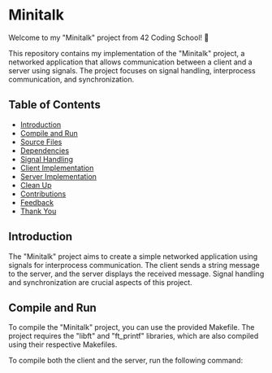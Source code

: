 # Minitalk

Welcome to my "Minitalk" project from 42 Coding School! 🚀

This repository contains my implementation of the "Minitalk" project, a networked application that allows communication between a client and a server using signals. The project focuses on signal handling, interprocess communication, and synchronization.

## Table of Contents

- [Introduction](#introduction)
- [Compile and Run](#compile-and-run)
- [Source Files](#source-files)
- [Dependencies](#dependencies)
- [Signal Handling](#signal-handling)
- [Client Implementation](#client-implementation)
- [Server Implementation](#server-implementation)
- [Clean Up](#clean-up)
- [Contributions](#contributions)
- [Feedback](#feedback)
- [Thank You](#thank-you)

## Introduction

The "Minitalk" project aims to create a simple networked application using signals for interprocess communication. The client sends a string message to the server, and the server displays the received message. Signal handling and synchronization are crucial aspects of this project.

## Compile and Run

To compile the "Minitalk" project, you can use the provided Makefile. The project requires the "libft" and "ft_printf" libraries, which are also compiled using their respective Makefiles.

To compile both the client and the server, run the following command:
